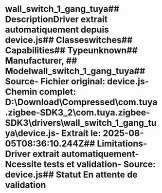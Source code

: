 # wall_switch_1_gang_tuya##  DescriptionDriver extrait automatiquement depuis device.js##  Classeswitches##  Capabilities##  Typeunknown##  Manufacturer, ##  Modelwall_switch_1_gang_tuya##  Source- **Fichier original**: device.js- **Chemin complet**: D:\Download\Compressed\com.tuya.zigbee-SDK3_2\com.tuya.zigbee-SDK3\drivers\wall_switch_1_gang_tuya\device.js- **Extrait le**: 2025-08-05T08:36:10.244Z##  Limitations- Driver extrait automatiquement- Ncessite tests et validation- Source: device.js##  Statut En attente de validation